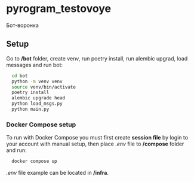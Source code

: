 # pyrogram_testovoye
Бот-воронка

## Setup
Go to **/bot** folder, create venv, run poetry install, run alembic upgrad, load messages and run bot:
```bash
  cd bot
  python -m venv venv
  source venv/bin/activate
  poetry install
  alembic upgrade head
  python load_msgs.py
  python main.py
```

### Docker Compose setup
To run with Docker Compose you must first create **session file** by login to your account with manual setup, then place _.env_ file to **/compose** folder and run:
```bash
  docker compose up
```
_.env_ file example can be located in **/infra**.
